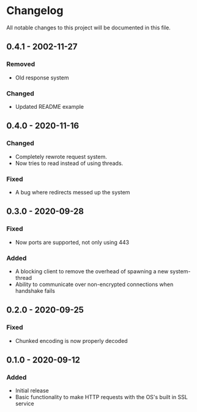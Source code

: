 # Changelog
All notable changes to this project will be documented in this file.

## 0.4.1 - 2002-11-27
### Removed
- Old response system

### Changed
- Updated README example

## 0.4.0 - 2020-11-16
### Changed
- Completely rewrote request system.
- Now tries to read instead of using threads.

### Fixed
- A bug where redirects messed up the system

## 0.3.0 - 2020-09-28
### Fixed
- Now ports are supported, not only using 443

### Added
- A blocking client to remove the overhead of spawning a new system-thread
- Ability to communicate over non-encrypted connections when handshake fails

## 0.2.0 - 2020-09-25
### Fixed
- Chunked encoding is now properly decoded

## 0.1.0 - 2020-09-12
### Added
- Initial release
- Basic functionality to make HTTP requests with the OS's built in SSL service
